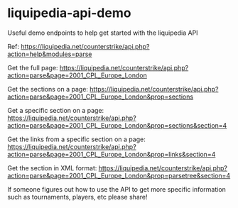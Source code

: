 # liquipedia-api-demo
Useful demo endpoints to help get started with the liquipedia API

Ref: https://liquipedia.net/counterstrike/api.php?action=help&modules=parse

Get the full page:
https://liquipedia.net/counterstrike/api.php?action=parse&page=2001_CPL_Europe_London

Get the sections on a page:
https://liquipedia.net/counterstrike/api.php?action=parse&page=2001_CPL_Europe_London&prop=sections

Get a specific section on a page:
https://liquipedia.net/counterstrike/api.php?action=parse&page=2001_CPL_Europe_London&prop=sections&section=4

Get the links from a specific section on a page:
https://liquipedia.net/counterstrike/api.php?action=parse&page=2001_CPL_Europe_London&prop=links&section=4

Get the section in XML format:
https://liquipedia.net/counterstrike/api.php?action=parse&page=2001_CPL_Europe_London&prop=parsetree&section=4

If someone figures out how to use the API to get more specific information such as tournaments, players, etc please share!

